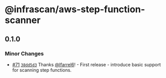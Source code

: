 # @infrascan/aws-step-function-scanner

## 0.1.0

### Minor Changes

- [#71](https://github.com/infrascan/infrascan/pull/71) [`38dd5d3`](https://github.com/infrascan/infrascan/commit/38dd5d3bb7de174dfda4830ae59befec622ad669) Thanks [@lfarrel6](https://github.com/lfarrel6)! - First release - introduce basic support for scanning step functions.
